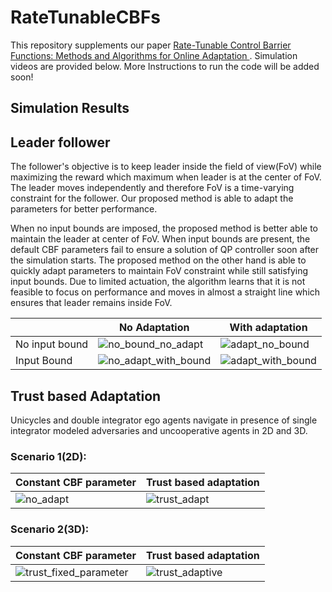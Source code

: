 # RateTunableCBFs
This repository supplements our paper [Rate-Tunable Control Barrier Functions: Methods and Algorithms for Online Adaptation ](https://arxiv.org/abs/2303.12966). Simulation videos are provided below. More Instructions to run the code will be added soon!

## Simulation Results

## Leader follower
The follower's objective is to keep leader inside the field of view(FoV) while maximizing the reward which maximum when leader is at the center of FoV. The leader moves independently and therefore FoV is a time-varying constraint for the follower. Our proposed method is able to adapt the parameters for better performance. 

When no input bounds are imposed, the proposed method is better able to maintain the leader at center of FoV. When input bounds are present, the default CBF parameters fail to ensure a solution of QP controller soon after the simulation starts. The proposed method on the other hand is able to quickly adapt parameters to maintain FoV constraint while still satisfying input bounds. Due to limited actuation, the algorithm learns that it is not feasible to focus on performance and moves in almost a straight line which ensures that leader remains inside FoV.

|  | No Adaptation | With adaptation |
| --------------| -------------------| -----------------|
| No input bound | ![no_bound_no_adapt](https://user-images.githubusercontent.com/19849515/227720687-a3f1142f-7004-4c7d-b572-b90d29fb6d71.gif) | ![adapt_no_bound](https://user-images.githubusercontent.com/19849515/227720750-57c96b16-f799-44ae-b97d-8fe5f21349dc.gif) |
| Input Bound | ![no_adapt_with_bound](https://user-images.githubusercontent.com/19849515/227720777-b5909dec-079d-4dc3-8562-d94a4118f344.gif) | ![adapt_with_bound](https://user-images.githubusercontent.com/19849515/227720799-cfb15944-8b8e-425c-82a5-33349336f1b3.gif) |


## Trust based Adaptation

Unicycles and double integrator ego agents navigate in presence of single integrator modeled adversaries and uncooperative agents in 2D and 3D.

### Scenario 1(2D):
| Constant CBF parameter | Trust based adaptation |
| --------------| -------------------|
| ![no_adapt](https://user-images.githubusercontent.com/19849515/227721767-75d395db-ca03-47b3-a1cd-08284ad61e6d.gif)| ![trust_adapt](https://user-images.githubusercontent.com/19849515/227721791-3695f2fa-b748-4309-92fa-3d8fb2dfe6f3.gif) |

### Scenario 2(3D): 
| Constant CBF parameter | Trust based adaptation |
| --------------| -------------------|
| ![trust_fixed_parameter](https://user-images.githubusercontent.com/19849515/227721066-e2492b6c-eb11-4a0a-86df-677381d555c3.gif) | ![trust_adaptive](https://user-images.githubusercontent.com/19849515/227721079-a36a6ab0-cb4d-4f57-84d8-bf4628020085.gif) |


